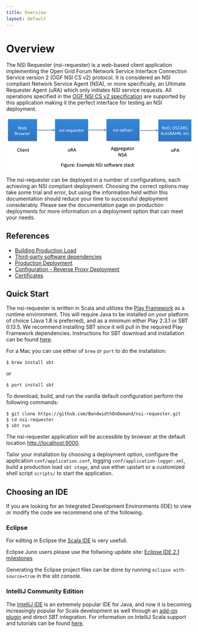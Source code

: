 ```yaml
---
title: Overview
layout: default
---
```

# Overview

The NSI Requester (nsi-requester) is a web-based client application implementing the Open Grid Forum Network Service Interface Connection Service version 2 (OGF NSI CS v2) protocol.  It is considered an NSI compliant Network Service Agent (NSA), or more specifically, an Ultimate Requester Agent (uRA) which only initiates NSI service requests.  All operations specified in the [OGF NSI CS v2 specification](http://www.ogf.org/documents/GFD.212.pdf) are supported by this application making it the perfect interface for testing an NSI deployment.

![Example software stack](diagrams/example-stack.png)

The nsi-requester can be deployed in a number of configurations, each achieving an NSI compliant deployment.  Choosing the correct options may take some trial and error, but using the information held within this documentation should reduce your time to successful deployment considerably.  Please see the documentation page on production deployments for more information on a deployment option that can meet your needs. 

## References 

- [Building Production Load](build)
- [Third-party software dependencies](thirdparty)
- [Production Deployment](deployment)
- [Configuration - Reverse Proxy Deployment](configuration)
- [Certificates](certificates)

## Quick Start

The nsi-requester is written in Scala and utilizes the [Play Framework](http://www.playframework.com) as a runtime environment.  This will require Java to be installed on your platform of choice (Java 1.8 is preferred), and as a minimum either Play 2.3.1 or SBT 0.13.5.  We recommend installing SBT since it will pull in the required Play Framework dependencies.  Instructions for SBT download and installation can be found [here](http://www.scala-sbt.org/download.html).

For a Mac you can use either of `brew` or `port` to do the installation:

    $ brew install sbt

or

    $ port install sbt

To download, build, and run the vanilla default configuration perform the following commands:

    $ git clone https://github.com/BandwidthOnDemand/nsi-requester.git
    $ cd nsi-requester
    $ sbt run

The nsi-requester application will be accessible by browser at the default location [http://localhost:9000](http://localhost:9000).

Tailor your installation by choosing a deployment option, configure the application `conf/application.conf`, logging `conf/application-logger.xml`, build a production load `sbt stage`, and use either upstart or a customized shell script `scripts/` to start the application.

## Choosing an IDE

If you are looking for an Integrated Development Environments (IDE) to view or modify the code we recommend one of the following.

### Eclipse

For editing in Eclipse the [Scala IDE](http://scala-ide.org/) is very usefull.

Eclipse Juno users please use the follwoing update site: [Eclipse IDE 2.1 milestones](http://download.scala-ide.org/releases-juno-29/milestone/site)

Generating the Eclipse project files can be done by running `eclipse with-source=true` in the sbt console.

### IntelliJ Community Edition

The [IntelliJ IDE](http://www.jetbrains.com/idea/download/) is an extremely popular IDE for Java, and now it is becoming increasingly popular for Scala development as well through an [add-on plugin](http://plugins.jetbrains.com/plugin/?id=1347&_ga=1.31920766.1378817622.1369841145) and direct SBT integration.  For information on IntelliJ Scala support and tutorials can be found [here](http://www.jetbrains.com/idea/features/scala.html).

